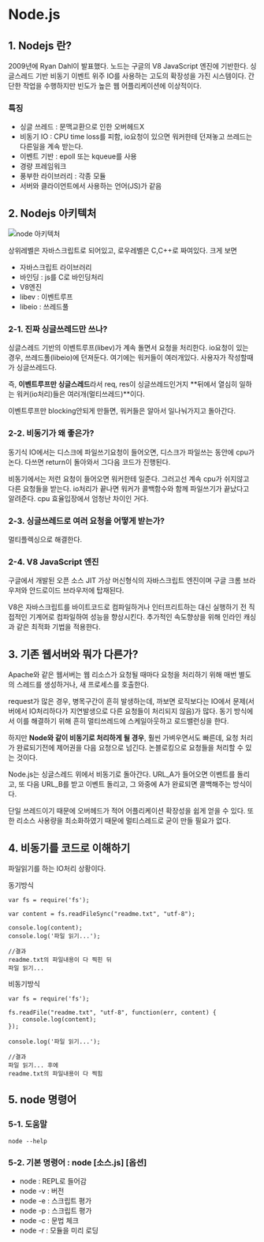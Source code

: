 # Node.js

## 1. Nodejs 란?
2009년에 Ryan Dahl이 발표했다. 노드는 구글의 V8 JavaScript 엔진에 기반한다. 싱글스레드 기반 비동기 이벤트 위주 IO를 사용하는 고도의 확장성을 가진 시스템이다. 간단한 작업을 수행하지만 빈도가 높은 웹 어플리케이션에 이상적이다.

### 특징
* 싱글 쓰레드 : 문맥교환으로 인한 오버헤드X
* 비동기 IO : CPU time loss를 피함, io요청이 있으면 워커한테 던져놓고 쓰레드는 다른일을 계속 받는다.
* 이벤트 기반 : epoll 또는 kqueue를 사용
* 경량 프레임워크
* 풍부한 라이브러리 : 각종 모듈
* 서버와 클라이언트에서 사용하는 언어(JS)가 같음

## 2. Nodejs 아키텍처
![node 아키텍처](http://img1.daumcdn.net/thumb/R1920x0/?fname=http%3A%2F%2Fcfile25.uf.tistory.com%2Fimage%2F2513C83A59622259336387)

상위레벨은 자바스크립트로 되어있고, 로우레벨은 C,C++로 짜여있다. 크게 보면

* 자바스크립트 라이브러리
* 바인딩 : js를 C로 바인딩처리
* V8엔진
* libev : 이벤트루프
* libeio : 쓰레드풀

### 2-1. 진짜 싱글쓰레드만 쓰나?
싱글스레드 기반의 이벤트루프(libev)가 계속 돌면서 요청을 처리한다. io요청이 있는 경우, 쓰레드풀(libeio)에 던져둔다. 여기에는 워커들이 여러개있다. 사용자가 작성할때가 싱글쓰레드다.

즉, **이벤트루프만 싱글스레드**라서 req, res이 싱글쓰레드인거지 **뒤에서 열심히 일하는 워커(io처리)들은 여러개(멀티쓰레드)**이다.

이벤트루프만 blocking안되게 만들면, 워커들은 알아서 일나눠가지고 돌아간다.

### 2-2. 비동기가 왜 좋은가?
동기식 IO에서는 디스크에 파일쓰기요청이 들어오면, 디스크가 파일쓰는 동안에 cpu가 논다. 다쓰면 return이 돌아와서 그다음 코드가 진행된다.

비동기에서는 저런 요청이 들어오면 워커한테 일준다. 그러고선 계속 cpu가 쉬지않고 다른 요청들을 받는다. io처리가 끝나면 워커가 콜백함수와 함께 파일쓰기가 끝났다고 알려준다. cpu 효율입장에서 엄청난 차이인 거다.

### 2-3. 싱글쓰레드로 여러 요청을 어떻게 받는가?
멀티플렉싱으로 해결한다.

### 2-4. V8 JavaScript 엔진
구글에서 개발된 오픈 소스 JIT 가상 머신형식의 자바스크립트 엔진이며 구글 크롬 브라우저와 안드로이드 브라우저에 탑재된다.

V8은 자바스크립트를 바이트코드로 컴파일하거나 인터프리트하는 대신 실행하기 전 직접적인 기계어로 컴파일하여 성능을 향상시킨다. 추가적인 속도향상을 위해 인라인 캐싱과 같은 최적화 기법을 적용한다.

## 3. 기존 웹서버와 뭐가 다른가?
Apache와 같은 웹서버는 웹 리소스가 요청될 때마다 요청을 처리하기 위해 매번 별도의 스레드를 생성하거나, 새 프로세스를 호출한다.

request가 많은 경우, 병목구간이 흔히 발생하는데, 까보면 로직보다는 IO에서 문제(서버에서 IO처리하다가 지연발생으로 다른 요청들이 처리되지 않음)가 많다. 동기 방식에서 이를 해결하기 위해 흔히 멀티쓰레드에 스케일아웃하고 로드밸런싱을 한다.

하지만 **Node와 같이 비동기로 처리하게 될 경우**, 훨씬 가벼우면서도 빠른데, 요청 처리가 완료되기전에 제어권을 다음 요청으로 넘긴다. 논블로킹으로 요청들을 처리할 수 있는 것이다.

Node.js는 싱글스레드 위에서 비동기로 돌아간다. URL\_A가 들어오면 이벤트를 돌리고, 또 다음 URL\_B를 받고 이벤트 돌리고, 그 와중에 A가 완료되면 콜백해주는 방식이다.

단일 쓰레드이기 때문에 오버헤드가 적어 어플리케이션 확장성을 쉽게 얻을 수 있다. 또한 리소스 사용량을 최소화하였기 때문에 멀티스레드로 굳이 만들 필요가 없다.

## 4. 비동기를 코드로 이해하기
파일읽기를 하는 IO처리 상황이다.

동기방식

	var fs = require('fs');
	
	var content = fs.readFileSync("readme.txt", "utf-8");
	
	console.log(content);
	console.log('파일 읽기...');
	
	//결과
	readme.txt의 파일내용이 다 찍힌 뒤
	파일 읽기...

비동기방식

	var fs = require('fs');
	
	fs.readFile("readme.txt", "utf-8", function(err, content) {
	    console.log(content);
	});
	
	console.log('파일 읽기...');
	
	//결과
	파일 읽기... 후에
	readme.txt의 파일내용이 다 찍힘

## 5. node 명령어
### 5-1. 도움말
`node --help`

### 5-2. 기본 명령어 : node [소스.js] [옵션]
* node : REPL로 들어감
* node -v : 버전
* node -e : 스크립트 평가
* node -p : 스크립트 평가
* node -c : 문법 체크
* node -r : 모듈을 미리 로딩